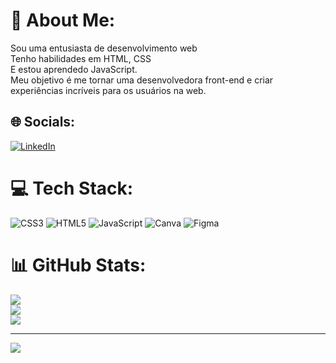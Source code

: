 # 💫 About Me:
Sou uma entusiasta de desenvolvimento web<br>Tenho habilidades em HTML, CSS <br>E estou aprendedo JavaScript. <br>Meu objetivo é me tornar uma desenvolvedora front-end e criar experiências incríveis para os usuários na web.


## 🌐 Socials:
[![LinkedIn](https://img.shields.io/badge/LinkedIn-%230077B5.svg?logo=linkedin&logoColor=white)](https://linkedin.com/in/https://www.linkedin.com/in/manoela-urias-414869164) 

# 💻 Tech Stack:
![CSS3](https://img.shields.io/badge/css3-%231572B6.svg?style=for-the-badge&logo=css3&logoColor=white) ![HTML5](https://img.shields.io/badge/html5-%23E34F26.svg?style=for-the-badge&logo=html5&logoColor=white) ![JavaScript](https://img.shields.io/badge/javascript-%23323330.svg?style=for-the-badge&logo=javascript&logoColor=%23F7DF1E) ![Canva](https://img.shields.io/badge/Canva-%2300C4CC.svg?style=for-the-badge&logo=Canva&logoColor=white) 	![Figma](https://img.shields.io/badge/figma-%23F24E1E.svg?style=for-the-badge&logo=figma&logoColor=white)
# 📊 GitHub Stats:
![](https://github-readme-stats.vercel.app/api?username=Uriasmanu&theme=vue&hide_border=false&include_all_commits=false&count_private=false)<br/>
![](https://github-readme-streak-stats.herokuapp.com/?user=Uriasmanu&theme=vue&hide_border=false)<br/>
![](https://github-readme-stats.vercel.app/api/top-langs/?username=Uriasmanu&theme=vue&hide_border=false&include_all_commits=false&count_private=false&layout=compact)

---
[![](https://visitcount.itsvg.in/api?id=Uriasmanu&icon=0&color=0)](https://visitcount.itsvg.in)

<!-- Proudly created with GPRM ( https://gprm.itsvg.in ) -->
